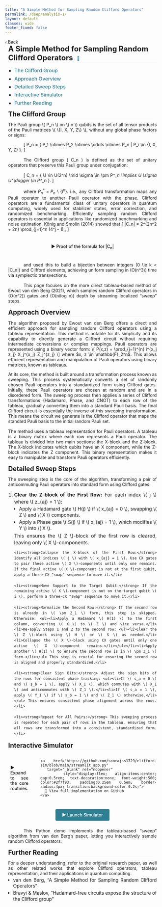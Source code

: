 ```yaml
---
title: "A Simple Method for Sampling Random Clifford Operators"
permalink: /deep/analysis-1/
layout: default
classes: wide
footer_fixed: false
---
```


<!-- Top Navigation Bar (Empty but maintaining design consistency) -->
<div class="learning-topnav">
  <a href="/deep/">‹ Back</a>
</div>

<!-- Main Content Style -->
<!-- Main Content Style (Updated) -->
<style>
/* Text blocks: no longer indent every first line */
.text-block {
    margin-left: 2%;
    margin-right: 2%;
    text-align: justify;
    margin-bottom: 1rem;
}

/* Only paragraphs get the 50px indent */
.text-block p {
    text-indent: 50px;
    margin-bottom: 1rem;
}

/* Main Title Style */
h1 {
    all: unset;
    display: block;
    font-size: 1.5rem;
    font-weight: bold;
    text-align: left;
    margin-left: 2%;
    margin-right: 2%;
    margin-bottom: 1rem;
    border-bottom: 0.5px solid #f5f5f5;
}

/* Subheading Styles (Aligned Same as Main Title) */
h2, h3, h4, h5, h6 {
    display: block;
    font-size: 1.3rem;
    font-weight: bold;
    text-align: left;
    margin-left: 0%;
    margin-right: 2%;
    margin-top: 0;           /* remove default top margin */
    margin-bottom: 0.8rem;   /* controlled bottom margin */
    text-indent: 0;
    border-bottom: 0.5px solid #f5f5f5;
}

/* Compact List Styling */
.text-block ol {
    margin-left: 0;
    padding-left: 1.2rem;
    line-height: 1.5;
    margin-bottom: 0.5rem;
}

.text-block ol li {
    margin-bottom: 0.3rem;
    line-height: 1.4;
    font-size: 1rem;
}

/* Sub-lists */
.text-block ul {
    margin-top: 0.2rem;
    margin-bottom: 0.2rem;
    padding-left: 1rem;
    list-style-type: disc;
}

.text-block ul li {
    margin-bottom: 0.2rem;
    font-size: 0.95rem;
    line-height: 1.3;
    text-indent: 0;
}

/* TOC Container Styling */
#toc-container {
    margin-left: 2%;
    margin-right: 2%;
    margin-bottom: 0.5rem;   /* reduced gap below TOC */
}

#toc-container ul {
    list-style-type: square;
    padding-left: 20px;
}

#toc-container li {
    margin-bottom: 0.4rem;
    font-size: 1rem;
}

#toc-container a {
    text-decoration: none;
    color: #2f7f93;
    font-weight: 500;
    transition: color 0.3s;
}

#toc-container a:hover {
    color: #1a5e73;
    text-decoration: underline;
}
.subtitle {
  margin-left: 2%;
  margin-right: 2%;
  font-size: 0.9rem;
  color: #555;
  margin-bottom: 1.5rem;
}
.subtitle a {
  color: #2f7f93;
  text-decoration: none;
}
.subtitle a:hover {
  text-decoration: underline;
}
#further-reading {
  margin-bottom: 3rem;
}
.text-block p.no-indent {
  text-indent: 0;
}
</style>



<!-- Main Heading -->
<h1>
  A Simple Method for Sampling Random Clifford Operators
  <a href="https://doi.org/10.1109/QCE52317.2021.00021"
     target="_blank" rel="noopener"
     title="E. van den Berg et al., IEEE Quantum Comput. Eng. (2021)."
     style="font-size:0.6em; margin-left:0.5em; vertical-align:middle; color:#2f7f93; text-decoration:none;">
    📄
  </a>
</h1>

<!-- Table of Contents -->
<div id="toc-container">
  <ul>
    <li><a href="#clifford">The Clifford Group</a></li>
    <li><a href="#algorithm-outline">Approach Overview</a></li>
    <li><a href="#sweep">Detailed Sweep Steps</a></li>
    <li><a href="#code-simulation">Interactive Simulator</a></li>
    <li><a href="#further-reading">Further Reading</a></li>
  </ul>
</div>

<div id="clifford" class="text-block">
  <h2>The Clifford Group</h2>
The Pauli group \( P_n \) on \( n \) qubits is the set of all tensor products of the Pauli matrices \( \{I, X, Y, Z\} \), without any global phase factors or signs:

\[
P_n = \{ P_1 \otimes P_2 \otimes \cdots \otimes P_n | P_i \in \{I, X, Y, Z\} \}.
\]

The Clifford group \( C_n \) is defined as the set of unitary operators that preserve this Pauli group under conjugation:

\[
C_n = \{ U \in U(2^n) \mid \sigma \in \pm P^*_n \implies U \sigma U^\dagger \in P^*_n \}.
\]

where $P^*_n=P_n\backslash\{I^n\}$. i.e., any Clifford transformation maps any Pauli operator to another Pauli operator with the phase. Clifford operators are a fundamental class of unitary operators in quantum computing, widely used for stabilizer states, error correction, and randomized benchmarking. Efficiently sampling random Clifford operators is essential in applications like randomized benchmarking and noise estimation. König and Smolin (2014) showed that
  \[
    |C_n| = 2^{2n^2 + 2n} \prod_{j=1}^n (4^j - 1)\,,
  \]

<div style="margin: 2rem 0; width: 100%;">
  <details style="width: 100%;">
    <summary style="
      display: block;
      text-align: center;
      font-weight: 500;
      cursor: pointer;
      padding: 0.5em 0;
    ">
      ▶️ Proof of the formula for |C<sub>n</sub>|
    </summary>
    <div style="
      padding: 0.75rem 1rem;
      background: #f9f9f9;
      border-left: 3px solid #2f7f93;
      margin-top: 0.5rem;
      width: 100%;
    ">
      The subgroup \( C_{n-1} \) of the Clifford group \( C_n \) is the set of Clifford transformations that leave the last pair \( (X_n, Z_n) \) fixed. The group \( C_n \) is structured as a union of cosets of \( C_{n-1} \), with each coset corresponding to a distinct way of transforming \( (X_n, Z_n) \). 

The operator \( X_n \) can be mapped to any of \( \pm P_n^* \), the set of signed Pauli operators excluding the identity, providing \( 2(4^n - 1) \) distinct choices. Given a specific \( X_n \in \pm P_n^* \), the operator \( Z_n \) must be chosen from the subset of \( \pm P_n^* \) that anti-commutes with \( X_n \). Since each non-identity Pauli operator anti-commutes with exactly half of the signed Pauli operators, this yields \( 4^n \) independent choices for \( Z_n \). These choices are independent because selecting \( X_n \) does not restrict the subsequent choice of \( Z_n \). The total number of ways to assign \( (X_n, Z_n) \) is thus 

\[
2(4^n - 1) 4^n.
\]

Each of these assignments corresponds to a distinct coset of \( C_{n-1} \) in \( C_n \) because each distinct assignment of \( (X_n, Z_n) \) defines a unique transformation of these operators, creating a new way to extend \( C_{n-1} \) to \( C_n \). Since \( C_{n-1} \) is defined as transformations that leave \( (X_n, Z_n) \) fixed, any change in \( (X_n, Z_n) \) defines a transformation not covered by \( C_{n-1} \). Cosets are, by definition, disjoint subsets that partition \( C_n \). As a result, each unique assignment of \( (X_n, Z_n) \) generates a new set of transformations, forming a distinct coset of \( C_{n-1} \). Therefore, the total number of cosets of $C_{n-1}$ in $C_{n}$ is:

\[
[C_n : C_{n-1}] = 2(4^n - 1) 4^n
\]

According to Lagrange's Theorem in group theory, the size of a group \( G \) is the product of the size of any of its subgroups \( H \) and the number of distinct cosets of \( H \) in \( G \). Applying this to the Clifford group \( C_n \), with \( C_{n-1} \) as the subgroup that leaves \( (X_n, Z_n) \) fixed, we have:

\[
|C_n| = [C_n : C_{n-1}] |C_{n-1}|
\]

Therefore, the size of the Clifford group \( C_n \) is:

\begin{align}
|C_n| &= (4^n - 1) 4^n |C_{n-1}|\\
&=\prod_{j=1}^n 2(4^j - 1) 4^j\\
&=2^{n^2+2n}\prod_{j=1}^n (4^j-1)
\end{align}

    </div>
  </details>
</div>


and used this to build a bijection between integers \(0 \le k < |C_n|\) and Clifford elements, achieving uniform sampling in \(O(n^3)\) time via symplectic transvections.

  This page focuses on the more direct tableau-based method of Ewout van den Berg (2021), which samples random Clifford operators in \(O(n^2)\) gates and \(O(n\log n)\) depth by streaming localized “sweep” steps.
</div>

<!-- The Approach in This Page -->
<div id="algorithm-outline" class="text-block">
  <h2>Approach Overview</h2>
The algorithm proposed by Ewout van den Berg offers a direct and efficient approach for sampling random Clifford operators using a tableau representation. This method is notable for its simplicity and its capability to directly generate a Clifford circuit without requiring intermediate conversions or complex mappings.
Pauli operators are represented using a binary vector form:
\[ P(x,z) = \prod_{j=1}^{n} i^{x_j z_j} X_j^{x_j} Z_j^{z_j} \]
where $x, z \in \mathbb{F}_2^n$. This allows efficient representation and manipulation of Pauli operators using binary matrices, known as tableaus.
<p class="no-indent">At its core, the method is built around a transformation process known as sweeping. This process systematically converts a set of randomly chosen Pauli operators into a standardized form using Clifford gates. Initially, these Pauli operators are chosen at random and are in a disordered form. The sweeping process then applies a series of Clifford transformations (Hadamard, Phase, and CNOT) to each row of the tableau, gradually converting them into a standard Pauli basis. The final Clifford circuit is essentially the inverse of this sweeping transformation. This means the circuit we generate is the Clifford operator that maps the standard Pauli basis to the initial random Pauli set.</p>
<p class="no-indent">The method uses a tableau representation for Pauli operators. A tableau is a binary matrix where each row represents a Pauli operator. The tableau is divided into two main sections: the X-block and the Z-block. The X-block indicates which qubits have an X component, while the Z-block indicates the Z component. This binary representation makes it easy to manipulate and transform Pauli operators efficiently.</p>
</div>

<!-- Sweep Step: Derivation (Compact, No Line Breaks) -->
<div id="sweep" class="text-block">
  <h2>Detailed Sweep Steps</h2>
The sweeping step is the core of the algorithm, transforming a pair of anticommuting Pauli operators into standard form using Clifford gates:
  <ol>
    <li><strong>Clear the Z-block of the First Row:</strong> For each index \( j \) where \( z_{aj} = 1 \): <ul><li>Apply a Hadamard gate \( H(j) \) if \( x_{aj} = 0 \), swapping \( Z \) and \( X \) components.</li><li>Apply a Phase gate \( S(j) \) if \( x_{aj} = 1 \), which modifies \( Y \) into \( X \).</li></ul> This ensures the \( Z \)-block of the first row is cleared, leaving only \( X \)-components.</li>
    
    <li><strong>Collapse the X-block of the First Row:</strong> Identify all indices \( j \) with \( x_{aj} = 1 \). Use CX gates to pair these active \( X \)-components until only one remains. If the final active \( X \)-component is not at the first qubit, apply a three-CX "swap" sequence to move it.</li>
    
    <li><strong>Move Support to the Target Qubit:</strong> If the remaining active \( X \)-component is not on the target qubit \( i \), perform a three-CX "swap" sequence to move it.</li>
    
    <li><strong>Normalize the Second Row:</strong> If the second row is already in \( \pm Z_1 \) form, this step is skipped. Otherwise: <ul><li>Apply a Hadamard \( H(1) \) to the first column, converting \( X \) to \( Z \) and vice versa.</li><li>Re-apply Steps 1 and 2 to the second row: <ul><li>Clear the \( Z \)-block using \( H \) or \( S \) as needed.</li><li>Collapse the \( X \)-block using CX gates until only one active \( X \)-component remains.</li></ul></li><li>Apply another \( H(1) \) to ensure the second row is in \( \pm Z_1 \) form.</li></ul> This step is crucial for ensuring the second row is aligned and properly standardized.</li>
    
    <li><strong>Clear Sign Bits:</strong> Adjust the sign bits of the rows for consistent phase tracking: <ul><li>If \( s_a = 0 \) and \( s_b = 1 \), apply \( X_1 \), which commutes with \( X_1 \) and anticommutes with \( Z_1 \).</li><li>If \( s_a = 1 \), apply \( Y_1 \) if \( s_b = 1 \) and \( Z_1 \) otherwise.</li></ul> This ensures consistent phase alignment across the rows.</li>
    
    <li><strong>Repeat for All Pairs:</strong> This sweeping process is repeated for each pair of rows in the tableau, ensuring that all rows are transformed into a consistent, standardized form.</li>
  </ol>
</div>


<div id="code-simulation" class="text-block">
  <h2>Interactive Simulator</h2>

  <!-- toolbox: key-functions toggle + GitHub link side by side -->
  <div id="sim-tools" style="display:flex; align-items:center; gap:1rem; margin:1rem 0;">
    <details style="margin:0;">
      <summary style="display:flex; align-items:center; gap:0.5rem; font-weight:500; cursor:pointer; padding:0.25em 0.5em; border-radius:4px; transition:background-color 0.2s;">
        ▶️ Expand to see the core routines.
      </summary>
      <pre><code>def anticom_rows_gen(k):
    """Generate two random binary rows that anticommute."""
    found = False
    while not found:
        r1 = np.random.randint(0, 2, size=2*k+1)
        r2 = np.random.randint(0, 2, size=2*k+1)
        ip = (r1[::2] @ r2[1::2] + r1[1::2] @ r2[::2]) % 2
        if ip == 1:
            found = True
    return r1, r2

def clear_z_block(row, k, sx, sz, gates):
    """Clear the Z-block of one row using H or S gates."""
    for j in range(k):
        if sz[row, j]:
            if not sx[row, j]:
                gates.append(("h", j))
                sx[:, j], sz[:, j] = sz[:, j].copy(), sx[:, j].copy()
            else:
                gates.append(("s", j))
                sz[:, j] ^= sx[:, j]

def sweep_x_to_pivot(row, k, sx, sz, gates):
    """Collapse all X’s in the row down to a single pivot via CX gates."""
    J = [j for j in range(k) if sx[row, j]]
    while len(J) > 1:
        a, b = J[0], J[1]
        gates.append(("cx", a, b))
        sx[:, b] ^= sx[:, a]
        J = J[2:] + ([a] if len(J) % 2 else [])
    if J and J[0] != 0:
        for (c, t) in [(0, J[0]), (J[0], 0), (0, J[0])]:
            gates.append(("cx", c, t))
            sx[:, t] ^= sx[:, c]
</code></pre>
    </details>

    <a href="https://github.com/soorajss1729/clifford-sim/blob/main/streamlit_app.py"
       target="_blank" rel="noopener"
       style="display:flex; align-items:center; gap:0.5rem; text-decoration:none; font-weight:500; color:#2f7f93; padding:0.25em 0.5em; border-radius:4px; transition:background-color 0.2s;">
      📂 View full implementation on GitHub
    </a>
  </div>

  <!-- primary call-to-action -->
  <div style="text-align:center; margin:1.5rem 0;">
    <a href="https://soorajss1729-clifford-sim-streamlit-app-baqysj.streamlit.app"
       target="_blank" rel="noopener"
       style="display:inline-block; padding:0.75em 1.5em; background:#2f7f93; color:#fff; border-radius:4px; font-weight:500; text-decoration:none;">
      ▶️ Launch Simulator
    </a>
  </div>

This Python demo implements the tableau‐based “sweep” algorithm from van den Berg’s paper, letting you interactively sample random Clifford operators.
</div>




<!-- Further Reading -->
<div id="further-reading" class="text-block">
  <h3>Further Reading</h3>
For a deeper understanding, refer to the original research paper, as well as other related works that explore Clifford operators, tableau representation, and their applications in quantum computing.
  <ul>
    <li><a href="https://doi.org/10.1109/QCE52317.2021.00021" target="_blank" style="text-decoration: none;">van den Berg, “A Simple Method for Sampling Random Clifford Operators”</a></li>
    <li><a href="https://arxiv.org/abs/2003.09412" target="_blank" style="text-decoration: none;">Bravyi & Maslov, “Hadamard-free circuits expose the structure of the Clifford group”</a></li>
  </ul>
</div>

